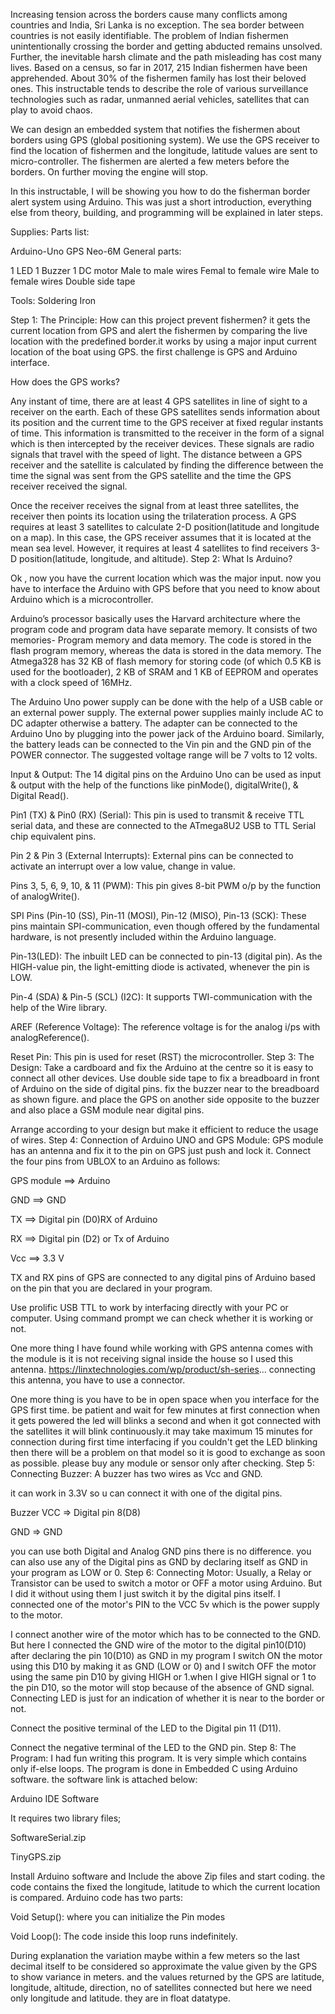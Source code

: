 Increasing tension across the borders cause many conflicts among countries and India, Sri Lanka is no exception. The sea border between countries is not easily identifiable. The problem of Indian fishermen unintentionally crossing the border and getting abducted remains unsolved. Further, the inevitable harsh climate and the path misleading has cost many lives. Based on a census, so far in 2017, 215 Indian fishermen have been apprehended. About 30% of the fishermen family has lost their beloved ones. This instructable tends to describe the role of various surveillance technologies such as radar, unmanned aerial vehicles, satellites that can play to avoid chaos.

We can design an embedded system that notifies the fishermen about borders using GPS (global positioning system). We use the GPS receiver to find the location of fishermen and the longitude, latitude values are sent to micro-controller. The fishermen are alerted a few meters before the borders. On further moving the engine will stop.

In this instructable, I will be showing you how to do the fisherman border alert system using Arduino. This was just a short introduction, everything else from theory, building, and programming will be explained in later steps.

Supplies:
Parts list:

Arduino-Uno
GPS Neo-6M
General parts:

1 LED
1 Buzzer
1 DC motor
Male to male wires
Femal to female wire
Male to female wires
Double side tape

Tools:
Soldering Iron

Step 1: The Principle:
How can this project prevent fishermen? it gets the current location from GPS and alert the fishermen by comparing the live location with the predefined border.it works by using a major input current location of the boat using GPS. the first challenge is GPS and Arduino interface.

How does the GPS works?

Any instant of time, there are at least 4 GPS satellites in line of sight to a receiver on the earth. Each of these GPS satellites sends information about its position and the current time to the GPS receiver at fixed regular instants of time. This information is transmitted to the receiver in the form of a signal which is then intercepted by the receiver devices. These signals are radio signals that travel with the speed of light. The distance between a GPS receiver and the satellite is calculated by finding the difference between the time the signal was sent from the GPS satellite and the time the GPS receiver received the signal.

Once the receiver receives the signal from at least three satellites, the receiver then points its location using the trilateration process. A GPS requires at least 3 satellites to calculate 2-D position(latitude and longitude on a map). In this case, the GPS receiver assumes that it is located at the mean sea level. However, it requires at least 4 satellites to find receivers 3-D position(latitude, longitude, and altitude).
Step 2: What Is Arduino?

Ok , now you have the current location which was the major input. now you have to interface the Arduino with GPS before that you need to know about Arduino which is a microcontroller.

Arduino’s processor basically uses the Harvard architecture where the program code and program data have separate memory. It consists of two memories- Program memory and data memory. The code is stored in the flash program memory, whereas the data is stored in the data memory. The Atmega328 has 32 KB of flash memory for storing code (of which 0.5 KB is used for the bootloader), 2 KB of SRAM and 1 KB of EEPROM and operates with a clock speed of 16MHz.

The Arduino Uno power supply can be done with the help of a USB cable or an external power supply. The external power supplies mainly include AC to DC adapter otherwise a battery. The adapter can be connected to the Arduino Uno by plugging into the power jack of the Arduino board. Similarly, the battery leads can be connected to the Vin pin and the GND pin of the POWER connector. The suggested voltage range will be 7 volts to 12 volts.

Input & Output:
The 14 digital pins on the Arduino Uno can be used as input & output with the help of the functions like pinMode(), digitalWrite(), & Digital Read().

Pin1 (TX) & Pin0 (RX) (Serial): This pin is used to transmit & receive TTL serial data, and these are connected to the ATmega8U2 USB to TTL Serial chip equivalent pins.

Pin 2 & Pin 3 (External Interrupts): External pins can be connected to activate an interrupt over a low value, change in value.

Pins 3, 5, 6, 9, 10, & 11 (PWM): This pin gives 8-bit PWM o/p by the function of analogWrite().

SPI Pins (Pin-10 (SS), Pin-11 (MOSI), Pin-12 (MISO), Pin-13 (SCK): These pins maintain SPI-communication, even though offered by the fundamental hardware, is not presently included within the Arduino language.

Pin-13(LED): The inbuilt LED can be connected to pin-13 (digital pin). As the HIGH-value pin, the light-emitting diode is activated, whenever the pin is LOW.

Pin-4 (SDA) & Pin-5 (SCL) (I2C): It supports TWI-communication with the help of the Wire library.

AREF (Reference Voltage): The reference voltage is for the analog i/ps with analogReference().

Reset Pin: This pin is used for reset (RST) the microcontroller.
Step 3: The Design:
Take a cardboard and fix the Arduino at the centre so it is easy to connect all other devices. Use double side tape to fix a breadboard in front of Arduino on the side of digital pins. fix the buzzer near to the breadboard as shown figure. and place the GPS on another side opposite to the buzzer and also place a GSM module near digital pins.

Arrange according to your design but make it efficient to reduce the usage of wires.
Step 4: Connection of Arduino UNO and GPS Module:
GPS module has an antenna and fix it to the pin on GPS just push and lock it. Connect the four pins from UBLOX to an Arduino as follows:

GPS module ==> Arduino

GND ==> GND

TX ==> Digital pin (D0)RX of Arduino

RX ==> Digital pin (D2) or Tx of Arduino

Vcc ==> 3.3 V

TX and RX pins of GPS are connected to any digital pins of Arduino based on the pin that you are declared in your program.

Use prolific USB TTL to work by interfacing directly with your PC or computer. Using command prompt we can check whether it is working or not.

One more thing I have found while working with GPS antenna comes with the module is it is not receiving signal inside the house so I used this antenna. https://linxtechnologies.com/wp/product/sh-series... connecting this antenna, you have to use a connector.

One more thing is you have to be in open space when you interface for the GPS first time. be patient and wait for few minutes at first connection when it gets powered the led will blinks a second and when it got connected with the satellites it will blink continuously.it may take maximum 15 minutes for connection during first time interfacing if you couldn't get the LED blinking then there will be a problem on that model so it is good to exchange as soon as possible. please buy any module or sensor only after checking.
Step 5: Connecting Buzzer:
A buzzer has two wires as Vcc and GND.

it can work in 3.3V so u can connect it with one of the digital pins.

Buzzer VCC => Digital pin 8(D8)

GND => GND

you can use both Digital and Analog GND pins there is no difference. you can also use any of the Digital pins as GND by declaring itself as GND in your program as LOW or 0.
Step 6: Connecting Motor:
Usually, a Relay or Transistor can be used to switch a motor or OFF a motor using Arduino. But I did it without using them I just switch it by the digital pins itself. I connected one of the motor's PIN to the VCC 5v which is the power supply to the motor.

I connect another wire of the motor which has to be connected to the GND. But here I connected the GND wire of the motor to the digital pin10(D10) after declaring the pin 10(D10) as GND in my program I switch ON the motor using this D10 by making it as GND (LOW or 0) and I switch OFF the motor using the same pin D10 by giving HIGH or 1.when I give HIGH signal or 1 to the pin D10, so the motor will stop because of the absence of GND signal.
Connecting LED is just for an indication of whether it is near to the border or not.

Connect the positive terminal of the LED to the Digital pin 11 (D11).

Connect the negative terminal of the LED to the GND pin.
Step 8: The Program:
I had fun writing this program. It is very simple which contains only if-else loops. The program is done in Embedded C using Arduino software. the software link is attached below:

Arduino IDE Software

It requires two library files;

SoftwareSerial.zip

TinyGPS.zip

Install Arduino software and Include the above Zip files and start coding. the code contains the fixed the longitude, latitude to which the current location is compared. Arduino code has two parts:

Void Setup(): where you can initialize the Pin modes

Void Loop(): The code inside this loop runs indefinitely.

During explanation the variation maybe within a few meters so the last decimal itself to be considered so approximate the value given by the GPS to show variance in meters. and the values returned by the GPS are latitude, longitude, altitude, direction, no of satellites connected but here we need only longitude and latitude. they are in float datatype.

